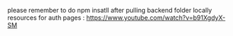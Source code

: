 please remember to do npm insatll after pulling backend folder locally
resources for auth pages : https://www.youtube.com/watch?v=b91XgdyX-SM